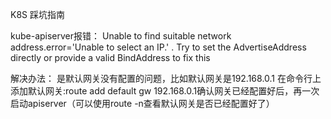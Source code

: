 K8S 踩坑指南

kube-apiserver报错： Unable to find suitable network address.error='Unable to select an IP.' . Try to set the AdvertiseAddress directly or provide a valid BindAddress to fix this

解决办法： 是默认网关没有配置的问题，比如默认网关是192.168.0.1 在命令行上添加默认网关:route add default gw  192.168.0.1确认网关已经配置好后，再一次启动apiserver（可以使用route -n查看默认网关是否已经配置好了）